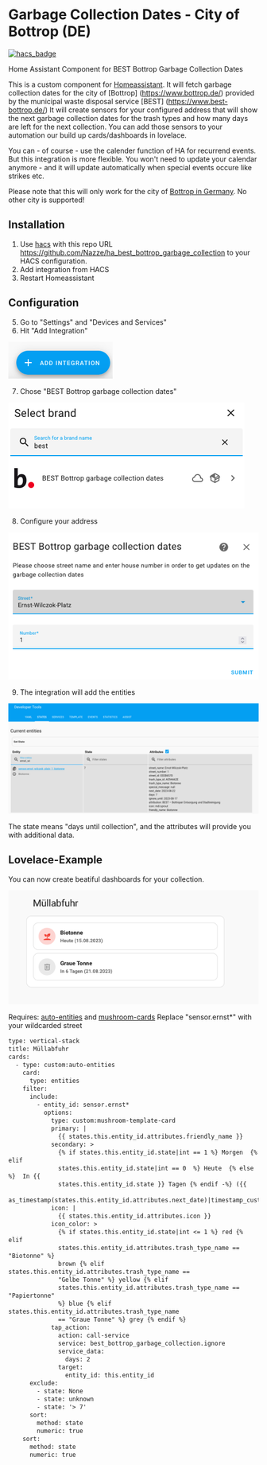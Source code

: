 # Garbage Collection Dates - City of Bottrop (DE)
[![hacs_badge](https://img.shields.io/badge/HACS-Custom-41BDF5.svg?style=for-the-badge)](https://github.com/hacs/integration)

Home Assistant Component for BEST Bottrop Garbage Collection Dates

This is a custom component for [Homeassistant](https://www.home-assistant.io/). 
It will fetch garbage collection dates for the city of [Bottrop] (https://www.bottrop.de/) provided by the municipal waste disposal service [BEST] (https://www.best-bottrop.de/)
It will create sensors for your configured address that will show the next garbage collection dates for the trash types and how many days are left for the next collection. You can add those sensors to your automation our build up cards/dashboards in lovelace.

You can - of course - use the calender function of HA for recurrend events. But this integration is more flexible. You won't need to update your calendar anymore - and it will update automatically when special events occure like strikes etc.

Please note that this will only work for the city of [Bottrop in Germany](https://de.wikipedia.org/wiki/Bottrop). No other city is supported!

## Installation
1. Use [hacs](https://custom-components.github.io/hacs/) with this repo URL https://github.com/Nazze/ha_best_bottrop_garbage_collection to your HACS configuration.
2. Add integration from HACS
3. Restart Homeassistant

## Configuration

5. Go to "Settings" and "Devices and Services"
6. Hit "Add Integration"
   
![Add Integration](docs/images/01_add_integration.png)
   
7. Chose "BEST Bottrop garbage collection dates"

![Chose BEST](docs/images/02_select_brand.png)

8. Configure your address

![Configure address](docs/images/03_config.png)

9. The integration will add the entities

![Entities](docs/images/03b_entities.png)

The state means "days until collection", and the attributes will provide you with additional data.

## Lovelace-Example

You can now create beatiful dashboards for your collection.

![Lovelace](docs/images/04_example_dashboard_1.png)

Requires: [auto-entities](https://github.com/thomasloven/lovelace-auto-entities) and [mushroom-cards](https://github.com/piitaya/lovelace-mushroom)
Replace "sensor.ernst*" with your wildcarded street

```
type: vertical-stack
title: Müllabfuhr
cards:
  - type: custom:auto-entities
    card:
      type: entities
    filter:
      include:
        - entity_id: sensor.ernst*
          options:
            type: custom:mushroom-template-card
            primary: |
              {{ states.this.entity_id.attributes.friendly_name }}
            secondary: >
              {% if states.this.entity_id.state|int == 1 %} Morgen  {% elif
              states.this.entity_id.state|int == 0  %} Heute  {% else %}  In {{
              states.this.entity_id.state }} Tagen {% endif -%} ({{
              as_timestamp(states.this.entity_id.attributes.next_date)|timestamp_custom("%d.%m.%Y")}})
            icon: |
              {{ states.this.entity_id.attributes.icon }}
            icon_color: >
              {% if states.this.entity_id.state|int <= 1 %} red {% elif
              states.this.entity_id.attributes.trash_type_name == "Biotonne" %}
              brown {% elif states.this.entity_id.attributes.trash_type_name ==
              "Gelbe Tonne" %} yellow {% elif
              states.this.entity_id.attributes.trash_type_name == "Papiertonne"
              %} blue {% elif states.this.entity_id.attributes.trash_type_name
              == "Graue Tonne" %} grey {% endif %}
            tap_action:
              action: call-service
              service: best_bottrop_garbage_collection.ignore
              service_data:
                days: 2
              target:
                entity_id: this.entity_id
      exclude:
        - state: None
        - state: unknown
        - state: '> 7'
      sort:
        method: state
        numeric: true
    sort:
      method: state
      numeric: true

```
